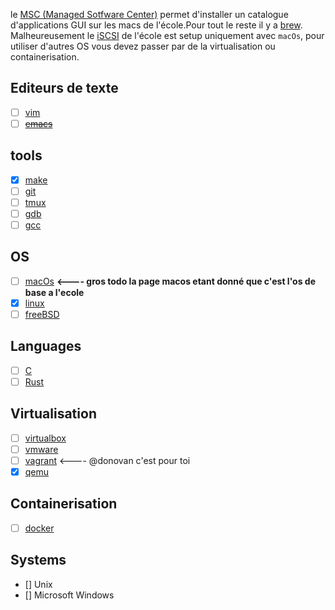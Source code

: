 <!-- TITLE: Software -->
<!-- SUBTITLE: partagez vos trouvailles et astuces! -->

le [MSC (Managed Sotfware Center)](/software/msc) permet d'installer un catalogue d'applications GUI sur les macs de l'école.Pour tout le reste il y a [brew](/software/brew).
Malheureusement le [iSCSI](https://en.wikipedia.org/wiki/ISCSI) de l'école est setup uniquement avec `macOs`, pour utiliser d'autres OS vous devez passer par de la virtualisation ou containerisation.


## Editeurs de texte
- [ ] [vim](/software/vim)
- [ ] ~~[emacs](/software/emacs)~~
## tools
- [x] [make](/software/make)
- [ ] [git](/software/git)
- [ ] [tmux](/software/tmux)
- [ ] [gdb](/software/gdb)
- [ ] [gcc](/software/gcc)
## OS
- [ ] [macOs](/software/macos) **<---- gros todo la page macos etant donné que c'est l'os de base a l'ecole**
- [x] [linux](/software/linux)
- [ ] [freeBSD](/software/freebsd)
## Languages
- [ ] [C](/software/C)
- [ ] [Rust](/software/rust)
## Virtualisation
- [ ] [virtualbox](/software/virtualbox)
- [ ] [vmware](/software/vmware)
- [ ] [vagrant](/software/vagrant) <---- @donovan c'est pour toi
- [x] [qemu](/software/qemu)
## Containerisation
- [ ] [docker](/software/docker)
## Systems
- [] Unix
- [] Microsoft Windows